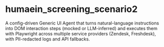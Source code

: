 # humaein_screening_scenario2
A config-driven Generic UI Agent that turns natural-language instructions into DOM interaction steps (mocked or LLM-inferred) and executes them with Playwright across multiple service providers (Zendesk, Freshdesk), with PII-redacted logs and API fallbacks.
